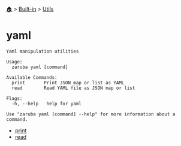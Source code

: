 <!--startTocHeader-->
[🏠](../../../README.md) > [Built-in](../../README.md) > [Utils](../README.md)
# yaml
<!--endTocHeader-->

```
Yaml manipulation utilities

Usage:
  zaruba yaml [command]

Available Commands:
  print       Print JSON map or list as YAML
  read        Read YAML file as JSON map or list

Flags:
  -h, --help   help for yaml

Use "zaruba yaml [command] --help" for more information about a command.

```

<!--startTocSubtopic-->
- [print](print.md)
- [read](read.md)
<!--endTocSubtopic-->